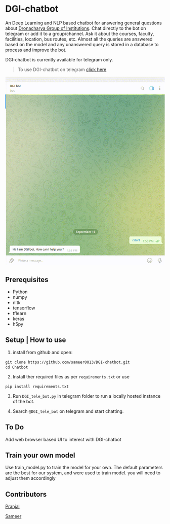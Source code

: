 # DGI-chatbot
An Deep Learning  and NLP based chatbot for answering general questions about [Dronacharya Group of Institutions](https://gnindia.dronacharya.info/). Chat directly to the bot on telegram or add it to a group/channel. Ask it about the courses, faculty, facilities, location, bus routes, etc. Almost all the queries are answered based on the model and any unanswered query is stored in a database to process and improve the bot.

DGI-chatbot is currently available for telegram only.

> To use DGI-chatbot on telegram [click here](https://t.me/DGI_tele_bot)

![img](sample/output.gif)

## Prerequisites
- Python
- numpy
- nltk
- tensorflow
- tflearn
- keras
- h5py

## Setup | How to use
1. install from github and open:
```
git clone https://github.com/sameer0013/DGI-chatbot.git
cd Chatbot
```
2. Install ther required files as per `requirements.txt` or use
``` 
pip install requirements.txt
```
3. Run `DGI_tele_bot.py` in telegram folder to run a locally hosted instance of the bot.

4. Search `@DGI_tele_bot` on telegram and start chatting.

## To Do
Add web browser based UI to interect with DGI-chatbot

## Train your own model
Use train_model.py to train the model for your own. The default parameters are the best for our system, and were used to train model. you will need to adjust them accordingly 
## Contributors

[Pranjal](https://github.com/pran-jal)

[Sameer](https://github.com/sameer0013/)

